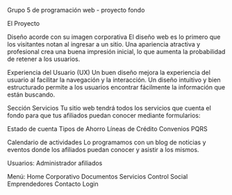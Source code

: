 Grupo 5 de programación web - proyecto fondo

El Proyecto

Diseño acorde con su imagen corporativa El diseño web es lo primero que los visitantes notan al ingresar a un sitio. Una apariencia atractiva y profesional crea una buena impresión inicial, lo que aumenta la probabilidad de retener a los usuarios.

Experiencia del Usuario (UX) Un buen diseño mejora la experiencia del usuario al facilitar la navegación y la interacción. Un diseño intuitivo y bien estructurado permite a los usuarios encontrar fácilmente la información que están buscando.

Sección Servicios Tu sitio web tendrá todos los servicios que cuenta el fondo para que tus afiliados puedan conocer mediante formularios:

Estado de cuenta Tipos de Ahorro Líneas de Crédito Convenios PQRS

Calendario de actividades Lo programamos con un blog de noticias y eventos donde los afiliados puedan conocer y asistir a los mismos.

Usuarios: Administrador afiliados

Menú: Home Corporativo Documentos Servicios Control Social Emprendedores Contacto Login

